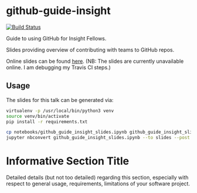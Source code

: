 # github-guide-insight

[![Build Status](https://travis-ci.org/zhampel/github-guide-insight.svg?branch=master)](https://travis-ci.org/zhampel/github-guide-insight)

Guide to using GitHub for Insight Fellows.

Slides providing overview of contributing with teams to GitHub repos.

Online slides can be found [here](https://zhampel.github.io/github-guide-insight/#/). (NB: The slides are currently unavailable online. I am debugging my Travis CI steps.)

## Usage

The slides for this talk can be generated via:

```bash
virtualenv -p /usr/local/bin/python3 venv
source venv/bin/activate
pip install -r requirements.txt

cp notebooks/github_guide_insight_slides.ipynb github_guide_insight_slides.ipynb
jupyter nbconvert github_guide_insight_slides.ipynb --to slides --post serve --template output_toggle.tpl --SlidesExporter.reveal_transition=none --SlidesExporter.reveal_scroll=True --SlidesExporter.reveal_theme=serif
```

# Informative Section Title
Detailed details (but not too detailed) regarding this section,
especially with respect to general usage, requirements, limitations
of your software project.

